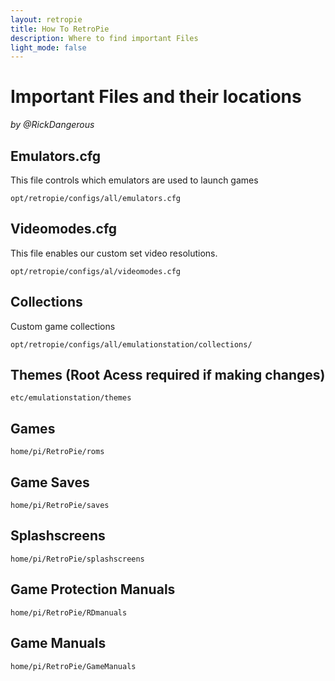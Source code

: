 ```yaml
---
layout: retropie
title: How To RetroPie
description: Where to find important Files
light_mode: false
---
```


# Important Files and their locations
_by @RickDangerous_

## Emulators.cfg
This file controls which emulators are used to launch games

``` opt/retropie/configs/all/emulators.cfg ```

## Videomodes.cfg
This file enables our custom set video resolutions.

``` opt/retropie/configs/al/videomodes.cfg ```

## Collections
Custom game collections

``` opt/retropie/configs/all/emulationstation/collections/ ```

## Themes (Root Acess required if making changes)

``` etc/emulationstation/themes ```

## Games

``` home/pi/RetroPie/roms ```

## Game Saves

``` home/pi/RetroPie/saves ```

## Splashscreens

``` home/pi/RetroPie/splashscreens ```

## Game Protection Manuals

``` home/pi/RetroPie/RDmanuals ```

## Game Manuals
``` home/pi/RetroPie/GameManuals ```
